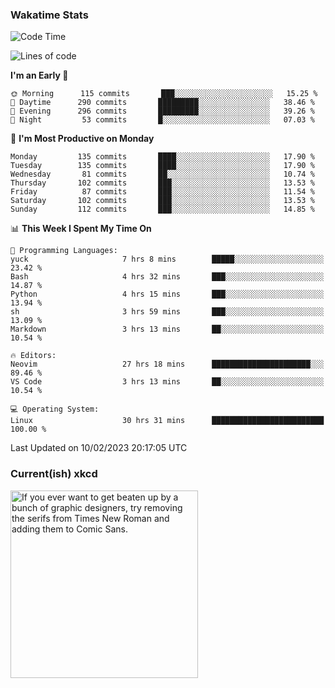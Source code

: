 ### Wakatime Stats
<!--START_SECTION:waka-->
![Code Time](http://img.shields.io/badge/Code%20Time-1%2C433%20hrs%209%20mins-blue)

![Lines of code](https://img.shields.io/badge/From%20Hello%20World%20I%27ve%20Written-358%20Thousand%20lines%20of%20code-blue)

**I'm an Early 🐤** 

```text
🌞 Morning      115 commits       ███░░░░░░░░░░░░░░░░░░░░░░   15.25 % 
🌆 Daytime      290 commits       █████████░░░░░░░░░░░░░░░░   38.46 % 
🌃 Evening      296 commits       █████████░░░░░░░░░░░░░░░░   39.26 % 
🌙 Night         53 commits       █░░░░░░░░░░░░░░░░░░░░░░░░   07.03 % 

```
📅 **I'm Most Productive on Monday** 

```text
Monday         135 commits       ████░░░░░░░░░░░░░░░░░░░░░   17.90 % 
Tuesday        135 commits       ████░░░░░░░░░░░░░░░░░░░░░   17.90 % 
Wednesday       81 commits       ██░░░░░░░░░░░░░░░░░░░░░░░   10.74 % 
Thursday       102 commits       ███░░░░░░░░░░░░░░░░░░░░░░   13.53 % 
Friday          87 commits       ███░░░░░░░░░░░░░░░░░░░░░░   11.54 % 
Saturday       102 commits       ███░░░░░░░░░░░░░░░░░░░░░░   13.53 % 
Sunday         112 commits       ███░░░░░░░░░░░░░░░░░░░░░░   14.85 % 

```


📊 **This Week I Spent My Time On** 

```text
💬 Programming Languages: 
yuck                     7 hrs 8 mins        █████░░░░░░░░░░░░░░░░░░░░   23.42 % 
Bash                     4 hrs 32 mins       ███░░░░░░░░░░░░░░░░░░░░░░   14.87 % 
Python                   4 hrs 15 mins       ███░░░░░░░░░░░░░░░░░░░░░░   13.94 % 
sh                       3 hrs 59 mins       ███░░░░░░░░░░░░░░░░░░░░░░   13.09 % 
Markdown                 3 hrs 13 mins       ██░░░░░░░░░░░░░░░░░░░░░░░   10.54 % 

🔥 Editors: 
Neovim                   27 hrs 18 mins      ██████████████████████░░░   89.46 % 
VS Code                  3 hrs 13 mins       ██░░░░░░░░░░░░░░░░░░░░░░░   10.54 % 

💻 Operating System: 
Linux                    30 hrs 31 mins      █████████████████████████   100.00 % 

```


 Last Updated on 10/02/2023 20:17:05 UTC
<!--END_SECTION:waka-->

### Current(ish) xkcd
<a id="xkcd-a" title="If you ever want to get beaten up by a bunch of graphic designers, try removing the serifs from Times New Roman and adding them to Comic Sans." href="https://www.xkcd.com" target="_blank">
        <img align="center" id="xkcd-img" src="https://imgs.xkcd.com/comics/only_serifs.png" alt="If you ever want to get beaten up by a bunch of graphic designers, try removing the serifs from Times New Roman and adding them to Comic Sans." height=300 />
</a>
